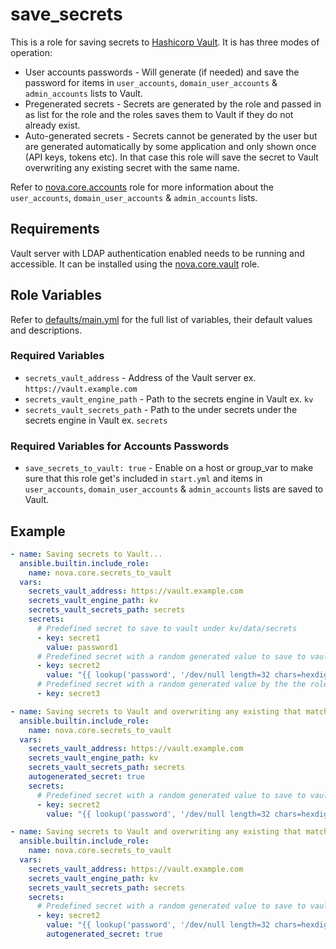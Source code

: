 # save_secrets

This is a role for saving secrets to [Hashicorp Vault](https://www.hashicorp.com/products/vault). It is has three modes of operation:

- User accounts passwords - Will generate (if needed) and save the password for items in `user_accounts`, `domain_user_accounts` & `admin_accounts` lists to Vault.
- Pregenerated secrets - Secrets are generated by the role and passed in as list for the role and the roles saves them to Vault if they do not already exist.
- Auto-generated secrets - Secrets cannot be generated by the user but are generated automatically by some application and only shown once (API keys, tokens etc). In that case this role will save the secret to Vault overwriting any existing secret with the same name.

Refer to [nova.core.accounts](https://github.com/novateams/nova.core/tree/main/nova/core/roles/accounts) role for more information about the `user_accounts`, `domain_user_accounts` & `admin_accounts` lists.

## Requirements

Vault server with LDAP authentication enabled needs to be running and accessible. It can be installed using the [nova.core.vault](https://github.com/novateams/nova.core/tree/main/nova/core/roles/vault) role.

## Role Variables

Refer to [defaults/main.yml](https://github.com/novateams/nova.core/blob/main/nova/core/roles/secrets_to_vault/defaults/main.yml) for the full list of variables, their default values and descriptions.

### Required Variables

- `secrets_vault_address` - Address of the Vault server ex. `https://vault.example.com`
- `secrets_vault_engine_path` - Path to the secrets engine in Vault ex. `kv`
- `secrets_vault_secrets_path` - Path to the under secrets under the secrets engine in Vault ex. `secrets`

### Required Variables for Accounts Passwords

- `save_secrets_to_vault: true` - Enable on a host or group_var to make sure that this role get's included in `start.yml` and items in `user_accounts`, `domain_user_accounts` & `admin_accounts` lists are saved to Vault.

## Example

```yaml
- name: Saving secrets to Vault...
  ansible.builtin.include_role:
    name: nova.core.secrets_to_vault
  vars:
    secrets_vault_address: https://vault.example.com
    secrets_vault_engine_path: kv
    secrets_vault_secrets_path: secrets
    secrets:
      # Predefined secret to save to vault under kv/data/secrets
      - key: secret1
        value: password1
      # Predefined secret with a random generated value to save to vault under kv/data/secrets
      - key: secret2
        value: "{{ lookup('password', '/dev/null length=32 chars=hexdigits') }}"
      # Predefined secret with a random generated value by the the role kv/data/secrets
      - key: secret3

- name: Saving secrets to Vault and overwriting any existing that match the key...
  ansible.builtin.include_role:
    name: nova.core.secrets_to_vault
  vars:
    secrets_vault_address: https://vault.example.com
    secrets_vault_engine_path: kv
    secrets_vault_secrets_path: secrets
    autogenerated_secret: true
    secrets:
      # Predefined secret with a random generated value to save to vault under kv/data/secrets
      - key: secret2
        value: "{{ lookup('password', '/dev/null length=32 chars=hexdigits') }}"

- name: Saving secrets to Vault and overwriting any existing that match the key per item...
  ansible.builtin.include_role:
    name: nova.core.secrets_to_vault
  vars:
    secrets_vault_address: https://vault.example.com
    secrets_vault_engine_path: kv
    secrets_vault_secrets_path: secrets
    secrets:
      # Predefined secret with a random generated value to save to vault under kv/data/secrets
      - key: secret2
        value: "{{ lookup('password', '/dev/null length=32 chars=hexdigits') }}"
        autogenerated_secret: true
```
